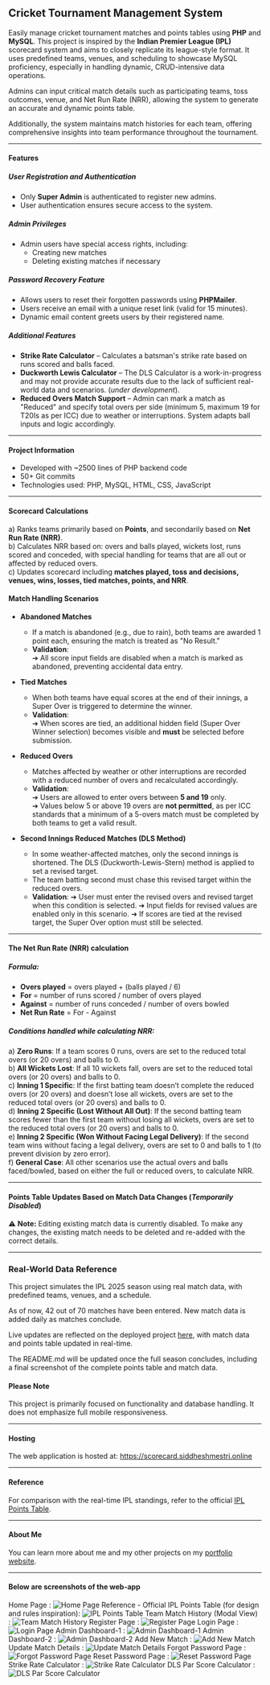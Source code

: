 ## Cricket Tournament Management System

Easily manage cricket tournament matches and points tables using **PHP** and **MySQL**.
This project is inspired by the **Indian Premier League (IPL)** scorecard system and aims to closely replicate its league-style format. It uses predefined teams, venues, and scheduling to showcase MySQL proficiency, especially in handling dynamic, CRUD-intensive data operations.

Admins can input critical match details such as participating teams, toss outcomes, venue, and Net Run Rate (NRR), allowing the system to generate an accurate and dynamic points table.

Additionally, the system maintains match histories for each team, offering comprehensive insights into team performance throughout the tournament.

---

#### Features

##### User Registration and Authentication

- Only **Super Admin** is authenticated to register new admins.
- User authentication ensures secure access to the system.

##### Admin Privileges

- Admin users have special access rights, including:
  - Creating new matches
  - Deleting existing matches if necessary

##### Password Recovery Feature

- Allows users to reset their forgotten passwords using **PHPMailer**.
- Users receive an email with a unique reset link (valid for 15 minutes).
- Dynamic email content greets users by their registered name.

##### Additional Features

- **Strike Rate Calculator** – Calculates a batsman's strike rate based on runs scored and balls faced.
- **Duckworth Lewis Calculator** – The DLS Calculator is a work-in-progress and may not provide accurate results due to the lack of sufficient real-world data and scenarios. (_under development_).
- **Reduced Overs Match Support** – Admin can mark a match as "Reduced" and specify total overs per side (minimum 5, maximum 19 for T20Is as per ICC) due to weather or interruptions. System adapts ball inputs and logic accordingly.

---

#### Project Information

- Developed with ~2500 lines of PHP backend code
- 50+ Git commits
- Technologies used: PHP, MySQL, HTML, CSS, JavaScript

---

#### Scorecard Calculations

a) Ranks teams primarily based on **Points**, and secondarily based on **Net Run Rate (NRR)**.  
b) Calculates NRR based on: overs and balls played, wickets lost, runs scored and conceded, with special handling for teams that are all out or affected by reduced overs.  
c) Updates scorecard including **matches played, toss and decisions, venues, wins, losses, tied matches, points, and NRR**.

#### Match Handling Scenarios

- **Abandoned Matches**

  - If a match is abandoned (e.g., due to rain), both teams are awarded 1 point each, ensuring the match is treated as "No Result."
  - **Validation**:  
    ➔ All score input fields are disabled when a match is marked as abandoned, preventing accidental data entry.

- **Tied Matches**

  - When both teams have equal scores at the end of their innings, a Super Over is triggered to determine the winner.
  - **Validation**:  
    ➔ When scores are tied, an additional hidden field (Super Over Winner selection) becomes visible and **must** be selected before submission.

- **Reduced Overs**

  - Matches affected by weather or other interruptions are recorded with a reduced number of overs and recalculated accordingly.
  - **Validation**:  
    ➔ Users are allowed to enter overs between **5 and 19** only.  
    ➔ Values below 5 or above 19 overs are **not permitted**, as per ICC standards that a minimum of a 5-overs match must be completed by both teams to get a valid result.

- **Second Innings Reduced Matches (DLS Method)**

  - In some weather-affected matches, only the second innings is shortened. The DLS (Duckworth-Lewis-Stern) method is applied to set a revised target.
  - The team batting second must chase this revised target within the reduced overs.
  - **Validation**:
    ➔ User must enter the revised overs and revised target when this condition is selected.
    ➔ Input fields for revised values are enabled only in this scenario.
    ➔ If scores are tied at the revised target, the Super Over option must still be selected.

---

#### The Net Run Rate (NRR) calculation

##### Formula:

- **Overs played** = overs played + (balls played / 6)
- **For** = number of runs scored / number of overs played
- **Against** = number of runs conceded / number of overs bowled
- **Net Run Rate** = For - Against

##### Conditions handled while calculating NRR:

a) **Zero Runs**: If a team scores 0 runs, overs are set to the reduced total overs (or 20 overs) and balls to 0.  
b) **All Wickets Lost**: If all 10 wickets fall, overs are set to the reduced total overs (or 20 overs) and balls to 0.  
c) **Inning 1 Specific**: If the first batting team doesn’t complete the reduced overs (or 20 overs) and doesn’t lose all wickets, overs are set to the reduced total overs (or 20 overs) and balls to 0.  
d) **Inning 2 Specific (Lost Without All Out)**: If the second batting team scores fewer than the first team without losing all wickets, overs are set to the reduced total overs (or 20 overs) and balls to 0.  
e) **Inning 2 Specific (Won Without Facing Legal Delivery)**: If the second team wins without facing a legal delivery, overs are set to 0 and balls to 1 (to prevent division by zero error).  
f) **General Case**: All other scenarios use the actual overs and balls faced/bowled, based on either the full or reduced overs, to calculate NRR.

---

#### Points Table Updates Based on Match Data Changes (*Temporarily Disabled*)

⚠️ **Note:** Editing existing match data is currently disabled. To make any changes, the existing match needs to be deleted and re-added with the correct details.

---

### Real-World Data Reference

This project simulates the IPL 2025 season using real match data, with predefined teams, venues, and a schedule.

As of now, 42 out of 70 matches have been entered. New match data is added daily as matches conclude.

Live updates are reflected on the deployed project [here](https://scorecard.siddheshmestri.online), with match data and points table updated in real-time.

The README.md will be updated once the full season concludes, including a final screenshot of the complete points table and match data.

#### Please Note

This project is primarily focused on functionality and database handling. It does not emphasize full mobile responsiveness.

---

#### Hosting

The web application is hosted at: https://scorecard.siddheshmestri.online

---

#### Reference

For comparison with the real-time IPL standings, refer to the official [IPL Points Table](https://www.iplt20.com/points-table/men).

---

#### About Me

You can learn more about me and my other projects on my [portfolio website](https://siddheshmestri.online).

---

#### Below are screenshots of the web-app

Home Page : ![Home Page](screenshots/home_page.png)
Reference - Official IPL Points Table (for design and rules inspiration): ![IPL Points Table](screenshots/IPL_points_table.png)
Team Match History (Modal View) : ![Team Match History](screenshots/team_match_history.png)
Register Page : ![Register Page](screenshots/register_admin.png)
Login Page : ![Login Page](screenshots/login_page.png)
Admin Dashboard-1 : ![Admin Dashboard-1](screenshots/admin_dashboard_1.png)
Admin Dashboard-2 : ![Admin Dashboard-2](screenshots/admin_dashboard_2.png)
Add New Match : ![Add New Match](screenshots/new_match.png)
Update Match Details : ![Update Match Details](screenshots/update_match.png)
Forgot Password Page : ![Forgot Password Page](screenshots/forgot_password.png)
Reset Password Page : ![Reset Password Page](screenshots/reset_password.png)
Strike Rate Calculator : ![Strike Rate Calculator](screenshots/strike_rate_calculator.png)
DLS Par Score Calculator :![DLS Par Score Calculator](screenshots/dls_calculator.png)
